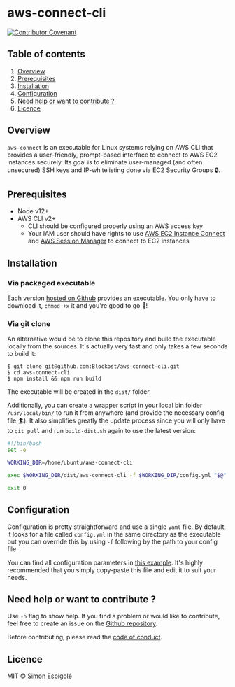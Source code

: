 # aws-connect-cli

[![Contributor Covenant](https://img.shields.io/badge/Contributor%20Covenant-2.1-4baaaa.svg)](code_of_conduct.md)

## Table of contents
1. [Overview](#Overview)
2. [Prerequisites](#Prerequisites)
3. [Installation](#Installation)
4. [Configuration](#Configuration)
5. [Need help or want to contribute ?](#NeedHelp)
6. [Licence](#Licence)


## Overview

`aws-connect` is an executable for Linux systems relying on AWS CLI that provides a user-friendly, prompt-based interface to connect to AWS EC2 instances securely. Its goal is to eliminate user-managed (and often unsecured) SSH keys and IP-whitelisting done via EC2 Security Groups 🔒.


## Prerequisites

- Node v12+
- AWS CLI v2+
  - CLI should be configured properly using an AWS access key
  - Your IAM user should have rights to use [AWS EC2 Instance Connect](https://docs.aws.amazon.com/AWSEC2/latest/UserGuide/Connect-using-EC2-Instance-Connect.html) and [AWS Session Manager](https://docs.aws.amazon.com/systems-manager/latest/userguide/what-is-systems-manager.html) to connect to EC2 instances

## Installation

### Via packaged executable

Each version [hosted on Github](https://github.com/Blockost/aws-connect-cli/releases) provides an executable. You only have to download it, `chmod +x` it and you're good to go 🚀!

### Via git clone

An alternative would be to clone this repository and build the executable locally from the sources. It's actually very fast and only takes a few seconds to build it:

```
$ git clone git@github.com:Blockost/aws-connect-cli.git
$ cd aws-connect-cli
$ npm install && npm run build
```

The executable will be created in the `dist/` folder. 

Additionally, you can create a wrapper script in your local bin folder `/usr/local/bin/` to run it from anywhere (and provide the necessary config file 🏄). It also simplifies greatly the update process since you will only have to `git pull` and run `build-dist.sh` again to use the latest version:
```bash
#!/bin/bash
set -e

WORKING_DIR=/home/ubuntu/aws-connect-cli

exec $WORKING_DIR/dist/aws-connect-cli -f $WORKING_DIR/config.yml "$@"

exit 0
```

## Configuration

Configuration is pretty straightforward and use a single `yaml` file. By default, it looks for a file called `config.yml` in the same directory as the executable but you can override this by using `-f` following by the path to your config file. 

You can find all configuration parameters in [this example](config.example.yml). It's highly recommended that you simply copy-paste this file and edit it to suit  your needs.

## <a name="NeedHelp"></a> Need help or want to contribute ?

Use `-h` flag to show help. If you find a problem or would like to contribute, feel free to create an issue on the [Github repository](https://github.com/Blockost/aws-connect-cli/issues).

Before contributing, please read the [code of conduct](CODE_OF_CONDUCT.md).

## Licence

MIT © [Simon Espigolé](https://github.com/Blockost)
